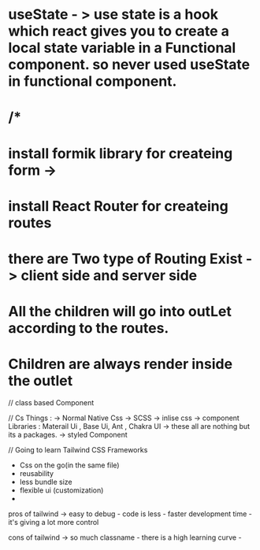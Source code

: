 # useState - > use state is a hook which react gives you to create a local state variable in a Functional component. so never used useState in functional component.

# /*
<!--  npx parcel index.html -> for running and building our project 
// npm i -D parcel ->for installing  Dev dependencies
// How can we install react -> npm i react;
// Script type in script tag ? 

HMR -< hot module Replacement
Dist folder -> create a dev build and hot it on server .
dist basically specialise entry point of your app.
Parcel is a buindler 
parcel did  bundling
parcel did minify
parcel is cleaning our code.
parcel manages dev and prod build
parcel is super fast build algorithm.
parcel does caching for you
parcle does image optimization
parcel caching while development
parcel do compression
parcle compatable with older version of browser
Parcel enabled HTTPS on dev
parcel manages port number 
// we should put parcel-cache in git ignore.

Parcel uses Consistent Hashing Algorithm
Parcel is a zero config bundler

Parcel does Tree Shaking -> Removing unwanted code



// Transative Dependencies



*/

/**
          Header
             - Logo
             - List item
         Body 
             - Search Bar
             - RestaurentList
             - Restaurent Card (many card)
                 - Image
                 - Name 
                 - Rating
                 - Cusines
         Footer
                - Links
                - CopyRight
          */

// React.createElement gives us Object => HTML(DOM)
//JSX example
//JSX -> jsx is having one parent tag

// component -> Functional Component
// Name of the component should be in the capital letter
-->
# install formik library for createing form -> 
# install React Router for createing routes
# there are Two type of Routing Exist -> client side and server side
# All the children will go into outLet according to the routes.
# Children are always render inside the outlet

// class based Component


// Cs Things : 
-> Normal Native Css
-> SCSS
-> inlise css
-> component Libraries : Materail Ui , Base Ui, Ant , Chakra UI -> these all are nothing but its a packages.
-> styled Component

// Going to learn Tailwind CSS Frameworks
 - Css on the go(in the same file)
 - reusability
 - less bundle size
 - flexible ui (customization)
 - 

 pros of tailwind -> easy to debug
                   - code is less 
                   - faster development time
                   - it's giving a lot more control

cons of tailwind -> so much classname
                   - there is a high learning curve
                   - 



